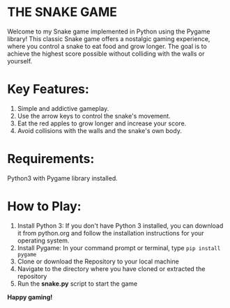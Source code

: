 # THE SNAKE GAME
Welcome to my Snake game implemented in Python using the Pygame library! This classic Snake game offers a nostalgic gaming experience, where you control a snake to eat food and grow longer. The goal is to achieve the highest score possible without colliding with the walls or yourself.

# Key Features:
1. Simple and addictive gameplay.
2. Use the arrow keys to control the snake's movement.
3. Eat the red apples to grow longer and increase your score.
4. Avoid collisions with the walls and the snake's own body.

# Requirements:
Python3 with Pygame library installed.

# How to Play:
1. Install Python 3: If you don't have Python 3 installed, you can download it from python.org and follow the installation instructions for your operating system.
2. Install Pygame: In your command prompt or terminal, type ```pip install pygame```
3. Clone or download the Repository to your local machine
4. Navigate to the directory where you have cloned or extracted the repository
5. Run the **snake.py** script to start the game

**Happy gaming!**
